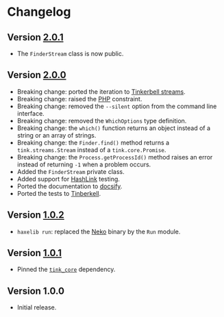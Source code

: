 # Changelog

## Version [2.0.1](https://git.belin.io/cedx/which.hx/compare/v2.0.0...v2.0.1)
- The `FinderStream` class is now public.

## Version [2.0.0](https://git.belin.io/cedx/which.hx/compare/v1.0.2...v2.0.0)
- Breaking change: ported the iteration to [Tinkerbell streams](https://github.com/haxetink/tink_streams).
- Breaking change: raised the [PHP](https://www.php.net) constraint.
- Breaking change: removed the `--silent` option from the command line interface.
- Breaking change: removed the `WhichOptions` type definition.
- Breaking change: the `which()` function returns an object instead of a string or an array of strings. 
- Breaking change: the `Finder.find()` method returns a `tink.streams.Stream` instead of a `tink.core.Promise`.
- Breaking change: the `Process.getProcessId()` method raises an error instead of returning `-1` when a problem occurs.
- Added the `FinderStream` private class.
- Added support for [HashLink](https://hashlink.haxe.org) testing.
- Ported the documentation to [docsify](https://docsify.js.org).
- Ported the tests to [Tinberkell](https://haxetink.github.io/tink_unittest).

## Version [1.0.2](https://git.belin.io/cedx/which.hx/compare/v1.0.1...v1.0.2)
- `haxelib run`: replaced the [Neko](https://nekovm.org) binary by the `Run` module.

## Version [1.0.1](https://git.belin.io/cedx/which.hx/compare/v1.0.0...v1.0.1)
- Pinned the [`tink_core`](https://lib.haxe.org/p/tink_core) dependency.

## Version 1.0.0
- Initial release.
